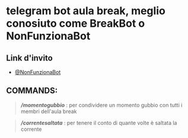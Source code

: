 # telegram bot aula break, meglio conosiuto come **BreakBot** o **NonFunzionaBot**

## Link d'invito

- [@NonFunzionaBot](https://t.me/NonFunonziaBot)

## COMMANDS:

> ***/momentogubbio*** : per condividere un momento gubbio con tutti i membri dell'aula break

> ***/correntesaltata*** : per tenere il conto di  quante volte è saltata la corrente
